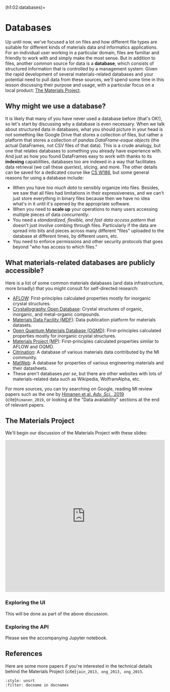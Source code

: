 (h1:02:databases)=
# Databases

Up until now, we've focused a lot on files and how different file types are suitable for different kinds of materials data and informatics applications.
For an individual user working in a particular domain, files are familiar and friendly to work with and simply make the most sense.
But in addition to files, another common source for data is a **database**, which consists of structured information that is controlled by a management system.
Given the rapid development of several materials-related databases and your potential need to pull data from these sources, we'll spend some time in this lesson discussing their purpose and usage, with a particular focus on a local product: [The Materials Project](https://materialsproject.org/).



## Why might we use a database?

It is likely that many of you have never used a database before (that's OK!), so let's start by discussing why a database is even necessary.
When we talk about structured data in databases, what you should picture in your head is _not_ something like Google Drive that stores a collection of files, but rather a platform that stores a collection of _pandas DataFrame-esque objects_ (the actual DataFrames, not CSV files of that data).
This is a crude analogy, but one that relates databases to something you already have experience with.
And just as how you found DataFrames easy to work with thanks to its **indexing** capabilities, databases too are indexed in a way that facilitates data retrieval (we call these _queries_), slicing, and more.
The other details can be saved for a dedicated course like [CS W186](https://www2.eecs.berkeley.edu/Courses/CSW186/), but some general reasons for using a database include:

- When you have _too much data_ to sensibly organize into files.
Besides, we saw that all files had limitations in their expressiveness, and we can't just store everything in binary files because then we have no idea what's in it until it's opened by the appropriate software.
- When you need to **scale up** your operations to many users accessing multiple pieces of data _concurrently_.
- You need a _standardized, flexible, and fast data access pattern_ that doesn't just involve combing through files.
Particularly if the data are spread into bits and pieces across many different "files" uploaded to the database at different times, by different users, etc.
- You need to enforce permissions and other security protocols that goes beyond "who has access to which files."



## What materials-related databases are publicly accessible?

Here is a list of some common materials databases (and data infrastructure, more broadly) that you might consult for self-directed research:

- [AFLOW](http://aflowlib.org/): First-principles calculated properties mostly for inorganic crystal structures.
- [Crystallography Open Database](http://nanocrystallography.org/): Crystal structures of organic, inorganic, and metal-organic compounds.
- [Materials Data Facility (MDF)](https://www.materialsdatafacility.org/): Data publication platform for materials datasets.
- [Open Quantum Materials Database (OQMD)](http://oqmd.org/): First-principles calculated properties mostly for inorganic crystal structures.
- [Materials Project (MP)](https://materialsproject.org/): First-principles calculated properties similar to AFLOW and OQMD.
- [Citrination](https://citrination.com/): A database of various materials data contributed by the MI community.
- [MatWeb](http://matweb.com/): A database for properties of various engineering materials and their datasheets.
- These aren't databases _per se_, but there are other websites with lots of materials-related data such as Wikipedia, WolframAlpha, etc.

For more sources, you can try searching on Google, reading MI review papers such as the one by [Himanen et al. _Adv. Sci._, 2019](https://onlinelibrary.wiley.com/doi/abs/10.1002/advs.201900808) {cite}`himanen_2019`, or looking at the "Data availability" sections at the end of relevant papers.



## The Materials Project

We'll begin our discussion of the Materials Project with these slides:

<iframe src="https://docs.google.com/presentation/d/e/2PACX-1vQbK8wWVG8nuv3gNYzLP_ajJye7onF3FIpn89gUEruHwh5E2L3WrzJpufM3T47cMXsLgFHD3xfVuV9o/embed?start=false&loop=false&delayms=3000" frameborder="0" width="100%" height="480" allowfullscreen="true" mozallowfullscreen="true" webkitallowfullscreen="true"></iframe>



### Exploring the UI

This will be done as part of the above discussion.



### Exploring the API

Please see the accompanying Jupyter notebook.



## References

Here are some more papers if you're interested in the technical details behind the Materials Project {cite}`jain_2013, ong_2013, ong_2015`.

```{bibliography}
:style: unsrt
:filter: docname in docnames
```

